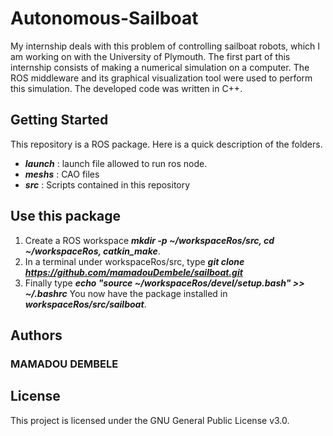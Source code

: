 Autonomous-Sailboat
===================

My internship deals with this problem of controlling sailboat robots, which I am working on with the University of Plymouth. The first part of this internship consists of making a numerical simulation on a computer. The ROS middleware and its graphical visualization tool were used to perform this simulation. The developed code was written in C++.


Getting Started
---------------

This repository is a ROS package. Here is a quick description of the folders.

* ***launch*** : launch file allowed to run ros node.
* ***meshs*** : CAO files
* ***src*** : Scripts contained in this repository


Use this package
----------------

1. Create a ROS workspace ***mkdir -p ~/workspaceRos/src, cd ~/workspaceRos, catkin_make***.
2. In a terminal under workspaceRos/src, type ***git clone https://github.com/mamadouDembele/sailboat.git***
3. Finally type ***echo "source ~/workspaceRos/devel/setup.bash" >> ~/.bashrc***
You now have the package installed in ***workspaceRos/src/sailboat***.

Authors
-------
<h3>MAMADOU DEMBELE</h3>

License
-------

This project is licensed under the GNU General Public License v3.0.




